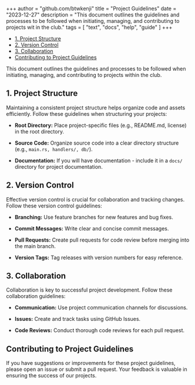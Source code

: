 +++
author = "github.com/btwkenji"
title = "Project Guidelines"
date = "2023-12-27"
description = "This document outlines the guidelines and processes to be followed when initiating, managing, and contributing to projects wit in the club."
tags = [
    "text",
    "docs",
    "help",
    "guide"
]
+++

<!--toc:start-->
- [1. Project Structure](#1-project-structure)
- [2. Version Control](#2-version-control)
- [3. Collaboration](#3-collaboration)
- [Contributing to Project Guidelines](#contributing-to-project-guidelines)
<!--toc:end-->

This document outlines the guidelines and processes to be followed when initiating, managing, and contributing to projects within the club.

## 1. Project Structure

Maintaining a consistent project structure helps organize code and assets efficiently. Follow these guidelines when structuring your projects:

- **Root Directory:** Place project-specific files (e.g., README.md, license) in the root directory.

- **Source Code:** Organize source code into a clear directory structure (e.g., `main.rs, handlers/, db/`).

- **Documentation:** If you will have documentation - include it in a `docs/` directory for project documentation.

## 2. Version Control

Effective version control is crucial for collaboration and tracking changes. Follow these version control guidelines:

- **Branching:** Use feature branches for new features and bug fixes.

- **Commit Messages:** Write clear and concise commit messages.

- **Pull Requests:** Create pull requests for code review before merging into the main branch.

- **Version Tags:** Tag releases with version numbers for easy reference.

## 3. Collaboration

Collaboration is key to successful project development. Follow these collaboration guidelines:

- **Communication:** Use project communication channels for discussions.

- **Issues:** Create and track tasks using GitHub Issues.

- **Code Reviews:** Conduct thorough code reviews for each pull request.

## Contributing to Project Guidelines

If you have suggestions or improvements for these project guidelines, please open an issue or submit a pull request. Your feedback is valuable in ensuring the success of our projects.
